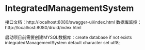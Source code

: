 # IntegratedManagementSystem


接口文档：http://localhost:8080/swagger-ui/index.html
数据库监控：http://localhost:8080/druid/index.html

启动项目前需要创建MYSQL数据库：create database if not exists integratedManagementSystem default character set utf8;
